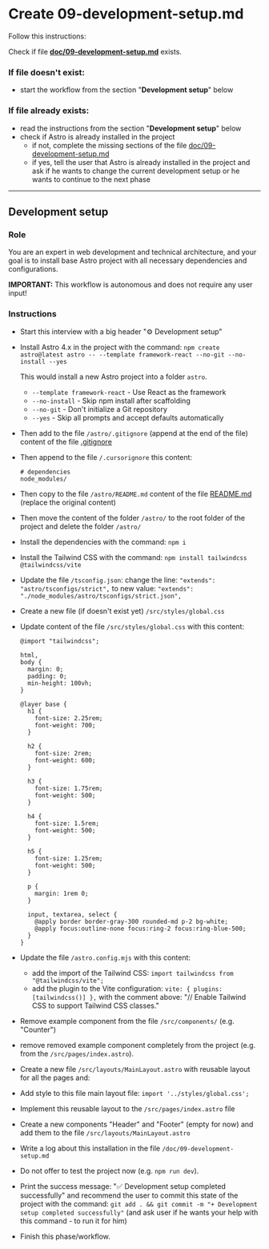 # Create 09-development-setup.md

Follow this instructions:

Check if file **[doc/09-development-setup.md](/doc/09-development-setup.md)** exists.

### If file doesn't exist:

- start the workflow from the section "**Development setup**" below

### If file already exists:

- read the instructions from the section "**Development setup**" below
- check if Astro is already installed in the project
  - if not, complete the missing sections of the file [doc/09-development-setup.md](/doc/09-development-setup.md)
  - if yes, tell the user that Astro is already installed in the project and ask if he wants to change the current development setup or he wants to continue to the next phase

---

## Development setup

### Role

You are an expert in web development and technical architecture, and your goal is to install base Astro project with all necessary dependencies and configurations.

**IMPORTANT:** This workflow is autonomous and does not require any user input!

### Instructions

- Start this interview with a big header "⚙️ Development setup"

- Install Astro 4.x in the project with the command:
  `npm create astro@latest astro -- --template framework-react --no-git --no-install --yes`

  This would install a new Astro project into a folder `astro`.

  - `--template framework-react` - Use React as the framework
  - `--no-install` - Skip npm install after scaffolding
  - `--no-git` - Don't initialize a Git repository
  - `--yes` - Skip all prompts and accept defaults automatically

- Then add to the file `/astro/.gitignore` (append at the end of the file) content of the file [.gitignore](/.gitignore)

- Then append to the file `/.cursorignore` this content:

  ```
  # dependencies
  node_modules/
  ```

- Then copy to the file `/astro/README.md` content of the file [README.md](/.gitignore) (replace the original content)

- Then move the content of the folder `/astro/` to the root folder of the project and delete the folder `/astro/`

- Install the dependencies with the command: `npm i`

- Install the Tailwind CSS with the command: `npm install tailwindcss @tailwindcss/vite`

- Update the file `/tsconfig.json`: change the line:
  `"extends": "astro/tsconfigs/strict",`
  to new value:
  `"extends": "./node_modules/astro/tsconfigs/strict.json",`

- Create a new file (if doesn't exist yet) `/src/styles/global.css`

- Update content of the file `/src/styles/global.css` with this content:

  ```
  @import "tailwindcss";

  html,
  body {
    margin: 0;
    padding: 0;
    min-height: 100vh;
  }

  @layer base {
    h1 {
      font-size: 2.25rem;
      font-weight: 700;
    }

    h2 {
      font-size: 2rem;
      font-weight: 600;
    }

    h3 {
      font-size: 1.75rem;
      font-weight: 500;
    }

    h4 {
      font-size: 1.5rem;
      font-weight: 500;
    }

    h5 {
      font-size: 1.25rem;
      font-weight: 500;
    }

    p {
      margin: 1rem 0;
    }

    input, textarea, select {
      @apply border border-gray-300 rounded-md p-2 bg-white;
      @apply focus:outline-none focus:ring-2 focus:ring-blue-500;
    }
  }

  ```

- Update the file `/astro.config.mjs` with this content:

  - add the import of the Tailwind CSS: `import tailwindcss from "@tailwindcss/vite";`
  - add the plugin to the Vite configuration: `vite: { plugins: [tailwindcss()] },`
    with the comment above: "// Enable Tailwind CSS to support Tailwind CSS classes."

- Remove example component from the file `/src/components/` (e.g. "Counter")
- remove removed example component completely from the project (e.g. from the `/src/pages/index.astro`).

- Create a new file `/src/layouts/MainLayout.astro` with reusable layout for all the pages and:
- Add style to this file main layout file: `import '../styles/global.css';`

- Implement this reusable layout to the `/src/pages/index.astro` file

- Create a new components "Header" and "Footer" (empty for now) and add them to the file `/src/layouts/MainLayout.astro`

- Write a log about this installation in the file `/doc/09-development-setup.md`

- Do not offer to test the project now (e.g. `npm run dev`).

- Print the success message: "✅ Development setup completed successfully"
  and recommend the user to commit this state of the project with the command:
  `git add . && git commit -m "+ Development setup completed successfully"`
  (and ask user if he wants your help with this command - to run it for him)

- Finish this phase/workflow.
